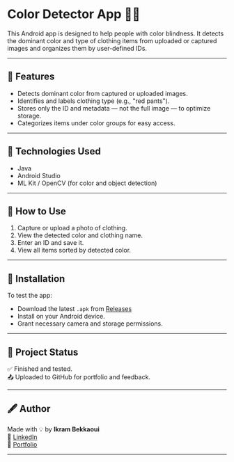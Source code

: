 # Color Detector App 👚🎨

This Android app is designed to help people with color blindness. It detects the dominant color and type of clothing items from uploaded or captured images and organizes them by user-defined IDs.

---

## 🧠 Features

- Detects dominant color from captured or uploaded images.
- Identifies and labels clothing type (e.g., "red pants").
- Stores only the ID and metadata — not the full image — to optimize storage.
- Categorizes items under color groups for easy access.

---

## 🚀 Technologies Used

- Java
- Android Studio
- ML Kit / OpenCV (for color and object detection)

---

## 📱 How to Use

1. Capture or upload a photo of clothing.
2. View the detected color and clothing name.
3. Enter an ID and save it.
4. View all items sorted by detected color.

---

## 🔧 Installation

To test the app:

- Download the latest `.apk` from [Releases](https://github.com/Ikramik/color-detector-app/releases)
- Install on your Android device.
- Grant necessary camera and storage permissions.

---

## 📌 Project Status

✅ Finished and tested.  
📤 Uploaded to GitHub for portfolio and feedback.

---

## 🖋️ Author

Made with 💡 by **Ikram Bekkaoui**  
🔗 [LinkedIn](https://www.linkedin.com/in/ikram-bekkaoui?utm_source=share&utm_campaign=share_via&utm_content=profile&utm_medium=android_app)  
📂 [Portfolio](https://github.com/Ikramik)

---

